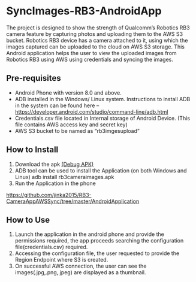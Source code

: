# SyncImages-RB3-AndroidApp

The project is designed to show the strength of Qualcomm’s Robotics RB3 camera feature by capturing photos and uploading them to the AWS S3 bucket. Robotics RB3 device has a camera attached to it, using which the images captured can be uploaded to the cloud on AWS S3 storage. This Android application helps the user to view the uploaded images from Robotics RB3 using AWS using credentials and syncing the images.

## Pre-requisites
* Android Phone with version 8.0 and above.
* ADB installed in the Windows/ Linux system. Instructions to install ADB in the system can be found here – https://developer.android.com/studio/command-line/adb.html
* Credentials.csv file located in Internal storage of Android Device. (This file contains AWS access key and secret key)
* AWS S3 bucket to be named as “rb3imgesupload”


## How to Install
1. Download the apk [(Debug APK)](https://github.com/jinka2015/RB3-CameraAppAWSSync/blob/master/AndroidApplication/Output/rb3cameraimages.apk?raw=true)
2. ADB tool can be used to install the Application (on both Windows and Linux) adb install rb3cameraimages.apk
3. Run the Application in the phone


https://github.com/jinka2015/RB3-CameraAppAWSSync/tree/master/AndroidApplication

## How to Use
1. Launch the application in the android phone and provide the permissions required, the app proceeds searching the configuration file(credentials.csv) required.
2. Accessing the configuration file, the user requested to provide the Region Endpoint where S3 is created.
3. On successful AWS connection, the user can see the images(.jpg,.png,.jpeg) are displayed as a thumbnail.
